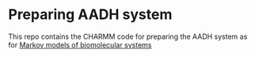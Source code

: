 # Preparing AADH system 

This repo contains the CHARMM code for preparing the AADH system as for [Markov models of biomolecular systems](https://research-information.bris.ac.uk/en/studentTheses/markov-models-of-biomolecular-systems)
